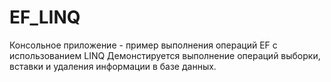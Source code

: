 # EF_LINQ
Консольное приложение - пример выполнения операций EF с использованием LINQ
Демонстируется выполнение операций выборки, вставки и удаления информации в базе данных.
